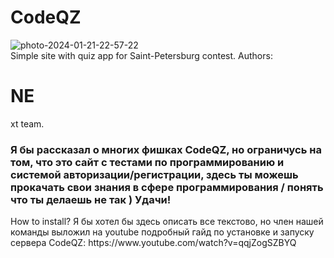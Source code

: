 <h1>CodeQZ</h1>
<img src="https://i.ibb.co/NmyGSDk/photo-2024-01-21-22-57-22.jpg" alt="photo-2024-01-21-22-57-22" border="0">
<br>
Simple site with quiz app for Saint-Petersburg contest.
Authors: <h1>NE</h1>xt team.
<h3>Я бы рассказал о многих фишках CodeQZ, но ограничусь на том, что это сайт с тестами по программированию и системой авторизации/регистрации, здесь ты можешь прокачать свои знания в сфере программирования / понять что ты делаешь не так ) Удачи!</h3>
How to install?
Я бы хотел бы здесь описать все текстово, но член нашей команды выложил на youtube подробный гайд по установке и запуску сервера CodeQZ:
https://www.youtube.com/watch?v=qqjZogSZBYQ
